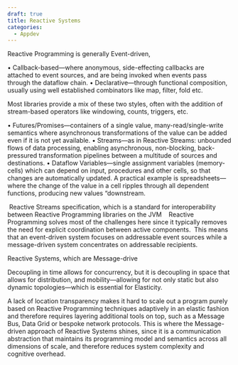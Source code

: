 ```yaml
---
draft: true
title: Reactive Systems
categories:
  - Appdev
---
```

Reactive Programming is generally Event-driven, 

 •	Callback-based—where anonymous, side-effecting callbacks are attached to event sources, and are being invoked when events pass through the dataflow chain.
 •	Declarative—through functional composition, usually using well established combinators like map, filter, fold etc.

Most libraries provide a mix of these two styles, often with the addition of stream-based operators like windowing, counts, triggers, etc.

 •	Futures/Promises—containers of a single value, many-read/single-write semantics where asynchronous transformations of the value can be added even if it is not yet available.
 •	Streams—as in Reactive Streams: unbounded flows of data processing, enabling asynchronous, non-blocking, back-pressured transformation pipelines between a multitude of sources and destinations.
 •	Dataflow Variables—single assignment variables (memory-cells) which can depend on input, procedures and other cells, so that changes are automatically updated. A practical example is spreadsheets—where the change of the value in a cell ripples through all dependent functions, producing new values “downstream.

 Reactive Streams specification, which is a standard for interoperability between Reactive Programming libraries on the JVM
 
 Reactive Programming solves most of the challenges here since it typically removes the need for explicit coordination between active components.
 This means that an event-driven system focuses on addressable event sources while a message-driven system concentrates on addressable recipients.

Reactive Systems, which are Message-drive


Decoupling in time allows for concurrency, but it is decoupling in space that allows for distribution, and mobility—allowing for not only static but also dynamic topologies—which is essential for Elasticity.


A lack of location transparency makes it hard to scale out a program purely based on Reactive Programming techniques adaptively in an elastic fashion and therefore requires layering additional tools on top, such as a Message Bus, Data Grid or bespoke network protocols. This is where the Message-driven approach of Reactive Systems shines, since it is a communication abstraction that maintains its programming model and semantics across all dimensions of scale, and therefore reduces system complexity and cognitive overhead.

